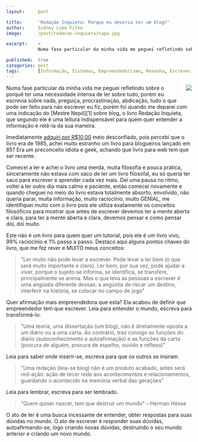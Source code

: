 ```yaml
---
layout:     post

title:      'Redação Inquieta: Porque eu deveria ter um blog?'
author:     Sidney Lima Filho
image:      /post/redacao-inquieta/capa.jpg

excerpt:    > 
            Numa fase particular da minha vida me peguei refletindo sobre o porquê ter uma necessidade intensa de ler sobre tudo, porém eu escrevia sobre nada, preguiça, procrastinação, abdicação, tudo o que pode ser feito para não escrever eu fiz, porém foi quando me deparei com uma indicação de um livro.

published:  true
categories: post
tags:       [Informação, Sistemas, Empreendedorismo, Resenha, Escrever, Filosofia]
---
```


<img src="capa.jpg" style="float:right; margin: 0px 0px 20px 20px;" />
Numa fase particular da minha vida me peguei refletindo sobre o porquê ter uma necessidade intensa de ler sobre tudo, porém eu escrevia sobre nada, preguiça, procrastinação, abdicação, tudo o que pode ser feito para não escrever eu fiz, porém foi quando me deparei com uma indicação do [Mestre Nepô][1] sobre blog, o livro Redação Inquieta, que segundo ele é uma leitura indispensável para quem quer entender a informação e retê-la da sua maneira.

Imediatamente [adquiri por R$10,00][2] meio desconfiado, pois percebi que o livro era de 1985, achei muito estranho um livro para blogueiros lançado em 85? Era um preconceito idiota e geek, achando que livro para web tem que ser recente. 

Comecei a ler e achei o livro uma merda, muita filosofia e pouca prática, sinceramente não estava com saco de ler um livro filosofal, eu só queria ter saco para escrever e aprender cada vez mais. Dei uma pausa no ritmo, voltei a ler outro dia mais calmo e paciente, então comecei novamente e quando cheguei no meio do livro estava totalmente absorto, envolvido, não queria parar, muita informação, muito raciocínio, muito GENIAL, me identifiquei muito com o livro pois ele utiliza exatamente os conceitos filosóficos para mostrar que antes de escrever devemos ter a mente aberta e clara, para ter a mente aberta e clara, devemos pensar e como pensar dói, dói muito. 

Este não é um livro para quem quer um tutorial, pois ele é um livro vivo, 99% raciocínio e 1% passo a passo. Destaco aqui alguns pontos chaves do livro, que me fez rever e MUITO meus conceitos:

>   "Ler muito não pode levar a escrever. Pode levar a ler bem (o que será muito importante é claro). Ler bem, por sua vez, pode ajudar a viver, porque o sujeito se informa, se identifica, se transfere, principalmente se anima. Mas o que leva as pessoas a escrever é uma angústia diferente dessas: a angústia de riscar um destino, interferir na história, se colocar no campo de jogo"

Quer afirmação mais empreendedora que esta? Ela acabou de definir que empreendedor tem que escrever. Leia para entender o mundo, escreva para transformá-lo. 

>   "Uma teoria, uma dissertação (um blog), não é diretamente oposta a um diário ou a uma carta. Ao contrário, traz consigo as funções do diário (autoconhecimento e autoafirmação) e as funções da carta (procura de alguém, procura de espelho, ouvido e reflexo)"

Leia para saber onde inserir-se, escreva para que os outros se insiram.

>   "Uma redação (leia-se blog) não é um produto acabado, antes será red-ação: ação de tecer rede aos acontecimentos e relacionamentos, guardando o acontecido na memória verbal das gerações"

Leia para lembrar, escreva para ser lembrado.

>   "Quem quiser nascer, tem que destruir um mundo" – Herman Hesse

O ato de ler é uma busca incessante de entender, obter respostas para suas dúvidas no mundo. O ato de escrever é responder suas dúvidas, autoafirmando-se, logo criando novas dúvidas, destruindo o seu mundo anterior e criando um novo mundo. 

[1]:    http://nepo.com.br/
[2]:    http://www.estantevirtual.com.br/mod_perl/busca.cgi?pchave=Reda%E7%E3o+Inquieta&tipo=simples&estante=%28todas+estantes%29&alvo=autor+ou+titulo
